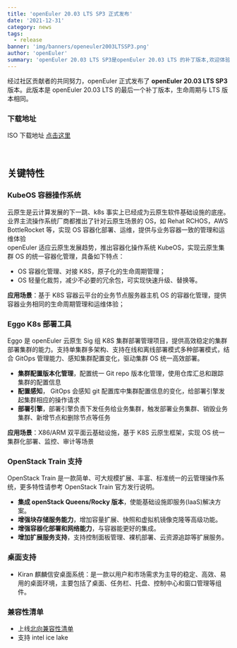 ```yaml
---
title: 'openEuler 20.03 LTS SP3 正式发布'
date: '2021-12-31'
category: news
tags:
  - release
banner: 'img/banners/openeuler2003LTSSP3.png'
author: 'openEuler'
summary: 'openEuler 20.03 LTS SP3是openEuler 20.03 LTS 的补丁版本,欢迎体验。'
---
```


经过社区贡献者的共同努力，openEuler 正式发布了 **openEuler 20.03 LTS SP3** 版本。此版本是 openEuler 20.03 LTS 的最后一个补丁版本，生命周期与 LTS 版本相同。

### 下载地址

ISO 下载地址 [点击这里](https://repo.openeuler.org/openEuler-20.03-LTS-SP3/ISO/)

<br>

## 关键特性

### KubeOS 容器操作系统

云原生是云计算发展的下一跳、k8s 事实上已经成为云原生软件基础设施的底座。业界主流操作系统厂商都推出了针对云原生场景的 OS，如 Rehat RCHOS，AWS BottleRocket 等，实现 OS 容器化部署、运维，提供与业务容器一致的管理和运维体验  
openEuler 适应云原生发展趋势，推出容器化操作系统 KubeOS，实现云原生集群 OS 的统一容器化管理，具备如下特点：

- OS 容器化管理、对接 K8S，原子化的生命周期管理；
- OS 轻量化裁剪，减少不必要的冗余包，可实现快速升级、替换等。

**应用场景**：基于 K8S 容器云平台的业务节点服务器主机 OS 的容器化管理，提供容器业务相同的生命周期管理和运维体验；

### Eggo K8s 部署工具

Eggo 是 openEuler 云原生 Sig 组 K8S 集群部署管理项目，提供高效稳定的集群部署集群的能力。支持单集群多架构、支持在线和离线部署模式多种部署模式，结合 GitOps 管理能力、感知集群配置变化，驱动集群 OS 统一高效部署。

- **集群配置版本化管理**，配置统一 Git repo 版本化管理，使用仓库汇总和跟踪集群的配置信息
- **配置感知**， GitOps 会感知 git 配置库中集群配置信息的变化，给部署引擎发起集群相应的操作请求
- **部署引擎**，部署引擎负责下发任务给业务集群，触发部署业务集群、销毁业务集群、新增节点和删除节点等任务

**应用场景**：X86/ARM 双平面云基础设施，基于 K8S 云原生框架，实现 OS 统一集群化部署、监控、审计等场景

### OpenStack Train 支持

OpenStack Train 是一款简单、可大规模扩展、丰富、标准统一的云管理操作系统，更多特性请参考 OpenStack Train 官方发行说明。

- **集成 openStack Queens/Rocky 版本**，使能基础设施即服务(IaaS)解决方案。
- **增强块存储服务能力**，增加容量扩展、快照和虚拟机镜像克隆等高级功能。
- **增强容器化部署和网络能力**，与容器能更好的集成。
- **增加扩展服务支持**，支持控制面板管理、裸机部署、云资源追踪等扩展服务。

### 桌面支持

- Kiran 麒麟信安桌面系统：是一款以用户和市场需求为主导的稳定、高效、易用的桌面环境，主要包括了桌面、任务栏、托盘、控制中心和窗口管理等组件。

### 兼容性清单

- 上线[北向兼容性清单](https://www.openeuler.org/zh/compatibility/)
- 支持 intel ice lake
